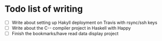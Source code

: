 # Todo list of writing

- [ ] Write about setting up Hakyll deployment on Travis with rsync/ssh keys
- [ ] Write about the C-- compiler project in Haskell with Happy
- [ ] Finish the bookmarks/have read data display project
